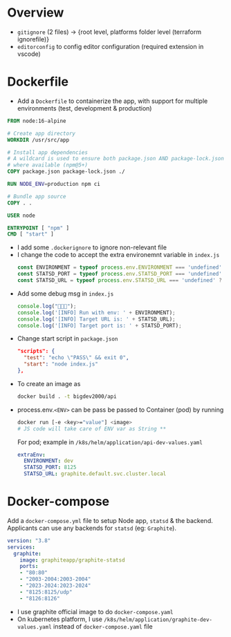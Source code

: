 # Overview

- `gitignore` (2 files) -> {root level, platforms folder level (terraform ignorefile)}
- `editorconfig` to config editor configuration (required extension in vscode)

# Dockerfile

- Add a `Dockerfile` to containerize the app, with support for multiple environments (test, development & production)

```Dockerfile
FROM node:16-alpine

# Create app directory
WORKDIR /usr/src/app

# Install app dependencies
# A wildcard is used to ensure both package.json AND package-lock.json are copied
# where available (npm@5+)
COPY package.json package-lock.json ./

RUN NODE_ENV=production npm ci

# Bundle app source
COPY . .

USER node

ENTRYPOINT [ "npm" ]
CMD [ "start" ]

```
- I add some `.dockerignore` to ignore non-relevant file
- I change the code to accept the extra environemnt variable in `index.js`
    ```js
    const ENVIRONMENT = typeof process.env.ENVIRONMENT === 'undefined' ? 'dev' : process.env.ENVIRONMENT;
    const STATSD_PORT = typeof process.env.STATSD_PORT === 'undefined' ? 8125 : parseInt(process.env.STATSD_PORT);
    const STATSD_URL = typeof process.env.STATSD_URL === 'undefined' ? 'localhost' : process.env.STATSD_URL;
    ```
- Add some debug msg in `index.js`
    ```js
    console.log("🚀🚀🚀");
    console.log('[INFO] Run with env: ' + ENVIRONMENT);
    console.log('[INFO] Target URL is: ' + STATSD_URL);
    console.log('[INFO] Target port is: ' + STATSD_PORT);
    ```
- Change start script in `package.json`
    ```json
    "scripts": {
      "test": "echo \"PASS\" && exit 0",
      "start": "node index.js"
    },
    ```
- To create an image as
    ```bash
    docker build . -t bigdev2000/api
    ```
- process.env.`<ENV>` can be pass be passed to Container (pod) by running
    ```bash
    docker run [-e <key>="value"] <image>
    # JS code will take care of ENV var as String **
    ```
    For pod; example in `/k8s/helm/application/api-dev-values.yaml`
    ```yaml
    extraEnv:
      ENVIRONMENT: dev
      STATSD_PORT: 8125
      STATSD_URL: graphite.default.svc.cluster.local
    ```

# Docker-compose

Add a `docker-compose.yml` file to setup Node app, `statsd` & the backend. Applicants can use any backends for `statsd` (eg: `Graphite`).

```yaml
version: "3.8"
services:
  graphite:
    image: graphiteapp/graphite-statsd
    ports:
    - "80:80"
    - "2003-2004:2003-2004"
    - "2023-2024:2023-2024"
    - "8125:8125/udp"
    - "8126:8126"

```

- I use graphite official image to do `docker-compose.yaml`
- On kubernetes platform, I use `/k8s/helm/application/graphite-dev-values.yaml` instead of `docker-compose.yaml` file
